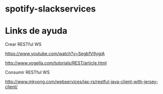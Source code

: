 # spotify-slackservices

# Links de ayuda

Crear RESTful WS

https://www.youtube.com/watch?v=Segb1V9ygiA

http://www.vogella.com/tutorials/REST/article.html

Consumir RESTful WS

http://www.mkyong.com/webservices/jax-rs/restful-java-client-with-jersey-client/
